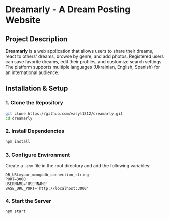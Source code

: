 # Dreamarly - A Dream Posting Website

## Project Description

**Dreamarly** is a web application that allows users to share their dreams, react to others' dreams, browse by genre, and add photos. Registered users can save favorite dreams, edit their profiles, and customize search settings. The platform supports multiple languages (Ukrainian, English, Spanish) for an international audience.

## Installation & Setup

### 1. Clone the Repository

```sh
git clone https://github.com/vasyl1312/dreamarly.git
cd dreamarly
```

### 2. Install Dependencies

```sh
npm install
```

### 3. Configure Environment

Create a `.env` file in the root directory and add the following variables:

```
DB_URL=your_mongodb_connection_string
PORT=3000
USERNAME='USERNAME'
BASE_URL_PORT='http://localhost:3000'
```

### 4. Start the Server

```sh
npm start
```
